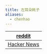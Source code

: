 ```yaml
---
title: 左耳朵耗子
aliases:
  - chenhao
---
```














| [reddit](https://www.reddit.com/)                |
| ------------------------------------------------ |
| [Hacker News](https://news.ycombinator.com/news) |


